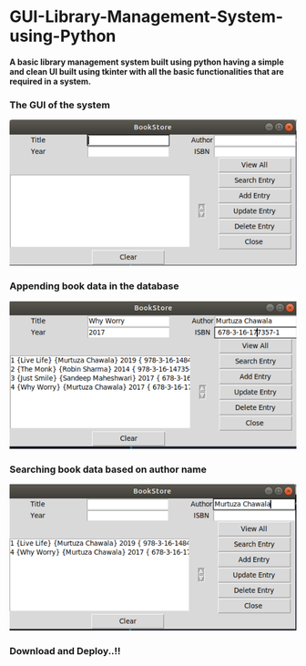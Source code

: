 # GUI-Library-Management-System-using-Python
#### A basic library management system built using python having a simple and clean UI built using tkinter with all the basic functionalities that are required in a system.


### The GUI of the system
![](Screenshot%20from%202019-09-22%2011-57-22.png)

### Appending book data in the database
![](Screenshot%20from%202019-09-22%2012-00-05.png)


### Searching book data based on author name
![](Screenshot%20from%202019-09-22%2012-00-31.png)

### Download and Deploy..!!
